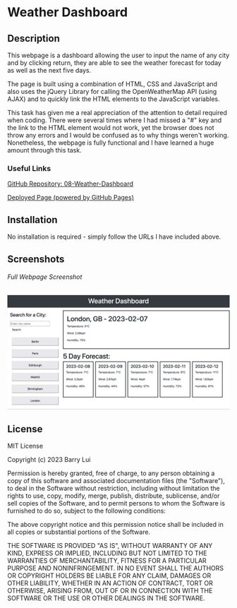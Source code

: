 # Weather Dashboard

## Description 

This webpage is a dashboard allowing the user to input the name of any city and by clicking return, they are able to see the weather forecast for today as well as the next five days.

The page is built using a combination of HTML, CSS and JavaScript and also uses the jQuery Library for calling the OpenWeatherMap API (using AJAX) and to quickly link the HTML elements to the JavaScript variables.

This task has given me a real appreciation of the attention to detail required when coding. There were several times where I had missed a "#" key and the link to the HTML element would not work, yet the browser does not throw any errors and I would be confused as to why things weren't working. Nonetheless, the webpage is fully functional and I have learned a huge amount through this task.

### Useful Links
[GitHub Repository: 08-Weather-Dashboard](https://github.com/barrylui88/08-Weather-Dashboard)

[Deployed Page (powered by GitHub Pages)](https://barrylui88.github.io/08-Weather-Dashboard/)

## Installation

No installation is required - simply follow the URLs I have included above.


## Screenshots

###### Full Webpage Screenshot
![Full Screenshot of Webpage](./assets/Weather-Dashboard-Screenshot.png)

## License

MIT License

Copyright (c) 2023 Barry Lui

Permission is hereby granted, free of charge, to any person obtaining a copy
of this software and associated documentation files (the "Software"), to deal
in the Software without restriction, including without limitation the rights
to use, copy, modify, merge, publish, distribute, sublicense, and/or sell
copies of the Software, and to permit persons to whom the Software is
furnished to do so, subject to the following conditions:

The above copyright notice and this permission notice shall be included in all
copies or substantial portions of the Software.

THE SOFTWARE IS PROVIDED "AS IS", WITHOUT WARRANTY OF ANY KIND, EXPRESS OR
IMPLIED, INCLUDING BUT NOT LIMITED TO THE WARRANTIES OF MERCHANTABILITY,
FITNESS FOR A PARTICULAR PURPOSE AND NONINFRINGEMENT. IN NO EVENT SHALL THE
AUTHORS OR COPYRIGHT HOLDERS BE LIABLE FOR ANY CLAIM, DAMAGES OR OTHER
LIABILITY, WHETHER IN AN ACTION OF CONTRACT, TORT OR OTHERWISE, ARISING FROM,
OUT OF OR IN CONNECTION WITH THE SOFTWARE OR THE USE OR OTHER DEALINGS IN THE
SOFTWARE.
